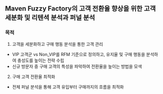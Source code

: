 ## Maven Fuzzy Factory의 고객 전환율 향상을 위한 고객 세분화 및 리텐셕 분석과 퍼널 분석

### 목적
1. 고객을 세분화하고 구매 행동 분석을 통한 고객 관리
  - VIP 고객군 vs Non_VIP를 RFM 기준으로 정의하고, 유지율 및 구매 행동을 분석하여 충성도를 높이는 전략 수립
  - 신규 방문자 중 구매 고객의 특성을 파악하여 전환율을 높이는 방법을 모색
2. 구매 고객 전환율 최적화
  - 전체 퍼널 분석을 통해 고객 유입부터 구매까지의 흐름을 최적화
